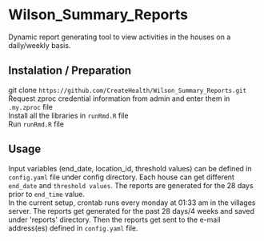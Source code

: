 # Wilson_Summary_Reports

Dynamic report generating tool to view activities in the houses on a daily/weekly basis.

## Instalation / Preparation

  git clone `https://github.com/CreateHealth/Wilson_Summary_Reports.git` <br>
  Request zproc credential information from admin and enter them in  `.my.zproc` file <br>
  Install all the libraries in `runRmd.R` file <br>
  Run `runRmd.R` file
 
## Usage

  Input variables (end_date, location_id, threshold values) can be defined in `config.yaml` file under config directory.
  Each house can get different `end_date` and `threshold values`. The reports are generated for the 28 days prior to `end_time` value.<br>
  In the current setup, crontab runs every monday at 01:33 am in the villages server. The reports get generated for the past 28 days/4 weeks and saved under 'reports' directory. Then the reports get sent to the e-mail address(es) defined in `config.yaml` file. 


  
  
